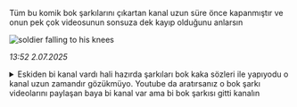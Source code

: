 Tüm bu komik bok şarkılarını çıkartan kanal uzun süre önce kapanmıştır ve onun pek çok videosunun sonsuza dek kayıp olduğunu anlarsın

![soldier falling to his knees](https://external-content.duckduckgo.com/iu/?u=https%3A%2F%2Fmedia.tenor.com%2FjN7Tjt-3xkMAAAAM%2Ffallen-soldier.gif&f=1&nofb=1&ipt=6012a518318410bb860011634922fbf8afce233b472913227d1a60908af2f163)

*13:52 2.07.2025*
<details>
Mizah Açıklaması
  <summary>Eskiden bi kanal vardı hali hazırda şarkıları bok kaka sözleri ile yapıyodu o kanal uzun zamandır gözükmüyo. Youtube da aratırsanız o bok şarkı videolarını paylaşan baya bi kanal var ama bi bok şarkısı gitti kanalın</summary>
</details>
